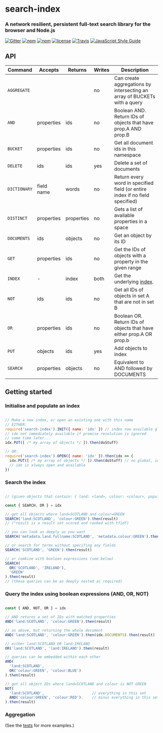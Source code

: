 # search-index

### A network resilient, persistent full-text search library for the browser and Node.js

[![Gitter](https://img.shields.io/gitter/room/nwjs/nw.js.svg?style=flat-square)](https://gitter.im/fergiemcdowall/search-index)
[![npm](https://img.shields.io/npm/v/search-index.svg?style=flat-square)](https://www.npmjs.com/package/search-index)
[![npm](https://img.shields.io/npm/dm/search-index.svg?style=flat-square)](https://npm-stat.com/charts.html?package=search-index)
[![license](https://img.shields.io/github/license/mashape/apistatus.svg?style=flat-square)](LICENCE)
[![Travis](https://img.shields.io/travis/rust-lang/rust.svg?style=flat-square)](https://travis-ci.org/fergiemcdowall/search-index)
[![JavaScript Style Guide](https://img.shields.io/badge/code_style-standard-brightgreen.svg?style=flat-square)](https://standardjs.com)


## API

Command     |  Accepts    | Returns    | Writes | Description
----------- |  ---------- | ---------- | ------ | -----------
`AGGREGATE` |             |            | no     | Can create aggregations by intersecting an array of BUCKETs with a query
`AND`       |  properties | ids        | no     | Boolean AND. Return IDs of objects that have prop.A AND prop.B
`BUCKET`    |  properties | ids        | no     | Get all document ids in this namespace
`DELETE`    |  ids        | ids        | yes    | Delete a set of documents
`DICTIONARY`|  field name | words      | no     | Return every word in specified field (or entire index if no field specified)
`DISTINCT`  |  properties | properties | no     | Gets a list of available properties in a space
`DOCUMENTS` |  ids        | objects    | no     | Get an object by its ID
`GET`       |  properties | ids        | no     | Get the IDs of objects with a property in the given range
`INDEX`     |  -          | index      | both   | Get the underlying [index](https://github.com/fergiemcdowall/fergies-inverted-index/).
`NOT`       |  ids        | ids        | no     | Get all IDs of objects in set A that are not in set B
`OR`        |  properties | ids        | no     | Boolean OR. Return IDs of objects that have either prop.A OR prop.b
`PUT`       |  objects    | ids        | yes    | Add objects to index
`SEARCH`    |  properties | objects    | no     | Equivalent to AND followed by DOCUMENTS

## Getting started

### Initialise and populate an index

```javascript

// Make a new index, or open an existing one with this name
// EITHER:
require('search-index').INIT({ name: 'idx' }) // index now available globally as "idx"
// idx not immediately available if promise resolution is ignored
// some time later...
idx.PUT([ /* my array of objects */ ]).then(doStuff)

// OR:
require('search-index').OPEN({ name: 'idx' }).then(idx => {
  idx.PUT([ /* my array of objects */ ]).then(doStuff) // no global, idx must be passed around
  // idx is always open and available
})

```

### Search the index

```javascript

// (given objects that contain: { land: <land>, colour: <colour>, population: <number> ... })

const { SEARCH, OR } = idx

// get all objects where land=SCOTLAND and colour=GREEN
SEARCH('land:SCOTLAND', 'colour:GREEN').then(result)
// (^result is a result set scored and ranked with tfidf)

// you can look as deeply as you want
SEARCH('metadata.land.fullname:SCOTLAND', 'metadata.colour:GREEN').then(result)

// or search for terms without specifing any fields
SEARCH('SCOTLAND', 'GREEN').then(result)

// or combine with boolean expressions (see below)
SEARCH(
  OR('SCOTLAND', 'IRELAND'),
  'GREEN'
).then(result)
// (these queries can be as deeply nested as required)
```


### Query the index using boolean expressions (AND, OR, NOT)

```javascript

const { AND, NOT, OR } = idx

// AND returns a set of IDs with matched properties
AND('land:SCOTLAND', 'colour:GREEN').then(result)

// as above, but returning the whole document
AND('land:SCOTLAND', 'colour:GREEN').then(idx.DOCUMENTS).then(result)

// either land:SCOTLAND OR land:IRELAND
OR('land:SCOTLAND', 'land:IRELAND').then(result)

// queries can be embedded within each other
AND(
  'land:SCOTLAND',
  OR('colour:GREEN', 'colour:BLUE')
).then(result)

// get all object IDs where land=SCOTLAND and colour is NOT GREEN
NOT(
  'land:SCOTLAND',                      // everything in this set
  AND('colour:GREEN', 'colour:RED').    // minus everything in this set
).then(result)

```

### Aggregation




(See the [tests](https://github.com/fergiemcdowall/search-index/tree/master/test) for more examples.)
